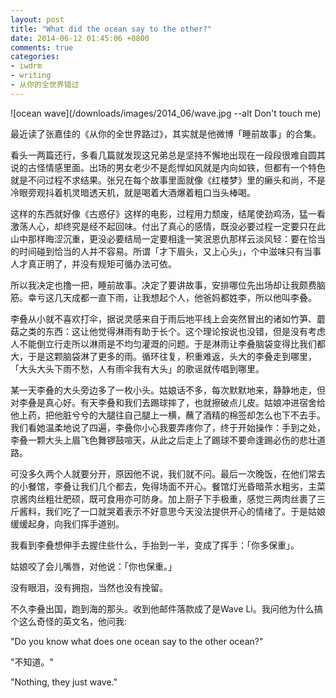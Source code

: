 ```yaml
---
layout: post
title: "What did the ocean say to the other?"
date: 2014-06-12 01:45:06 +0800
comments: true
categories:
- iwdrm
- writing
- 从你的全世界错过
---
```


![ocean wave](/downloads/images/2014_06/wave.jpg --alt Don't touch me)

最近读了张嘉佳的《从你的全世界路过》，其实就是他微博「睡前故事」的合集。

看头一两篇还行，多看几篇就发现这兄弟总是坚持不懈地出现在一段段很难自圆其说的古怪情感里面。出场的男女老少不是彪悍如风就是内向如铁，但都有一个特色就是不问过程不求结果。张兄在每个故事里面就像《红楼梦》里的癞头和尚，不是冷眼旁观抖着机灵暗透天机，就是喝着大酒爆着粗口当头棒喝。

这样的东西就好像《古惑仔》这样的电影，过程用力颓废，结尾使劲鸡汤，猛一看激荡人心，却终究是经不起回味。付出了真心的感情，既没必要过程一定要只在此山中那样晦涩沉重，更没必要结局一定要相逢一笑泯恩仇那样云淡风轻：要在恰当的时间碰到恰当的人并不容易。所谓「才下眉头，又上心头」，个中滋味只有当事人才真正明了，并没有规矩可循办法可依。

所以我决定也撸一把，睡前故事。决定了要讲故事，安排哪位先出场却让我颇费脑筋。幸亏这几天成都一直下雨，让我想起个人，他爸妈都姓李，所以他叫李叠。

李叠从小就不喜欢打伞，据说灵感来自于雨后地平线上会突然冒出的诸如竹笋、蘑菇之类的东西：这让他觉得淋雨有助于长个。这个理论按说也没错，但是没有考虑人不能倒立行走所以淋雨是不均匀灌溉的问题。于是淋雨让李叠脑袋变得比我们都大，于是这颗脑袋淋了更多的雨。循环往复，积重难返，头大的李叠走到哪里，「大头大头下雨不愁，人有雨伞我有大头」的歌谣就传唱到哪里。

某一天李叠的大头旁边多了一枚小头。姑娘话不多，每次默默地来，静静地走，但对李叠是真心好。有天李叠和我们去踢球摔了，也就擦破点儿皮。姑娘冲进宿舍给他上药，把他脏兮兮的大腿往自己腿上一横，蘸了酒精的棉签却怎么也下不去手。我们看她温柔地说了四遍，李叠你小心我要弄疼你了，终于开始操作：手到之处，李叠一颗大头上眉飞色舞锣鼓喧天，从此之后走上了踢球不要命逢踢必伤的悲壮道路。

可没多久两个人就要分开，原因他不说，我们就不问。最后一次晚饭，在他们常去的小餐馆，李叠让我们几个都去，免得场面不开心。餐馆灯光昏暗茶水粗劣，主菜京酱肉丝粗壮肥硕，既可食用亦可防身。加上厨子下手极重，感觉三两肉丝裹了三斤酱料，我们吃了一口就哭着表示不好意思今天没法提供开心的情绪了。于是姑娘缓缓起身，向我们挥手道别。

我看到李叠想伸手去握住些什么，手抬到一半，变成了挥手：「你多保重」。

姑娘咬了会儿嘴唇，对他说：「你也保重。」

没有眼泪，没有拥抱，当然也没有挽留。

不久李叠出国，跑到海的那头。收到他邮件落款成了是Wave Li。我问他为什么搞个这么奇怪的英文名，他问我:

"Do you know what does one ocean say to the other ocean?"

"不知道。"

"Nothing, they just wave."
